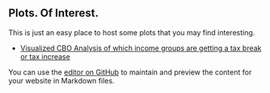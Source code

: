 ## Plots. Of Interest.

This is just an easy place to host some plots that you may find interesting.

* [Visualized CBO Analysis of which income groups are getting a tax break or tax increase](https://www.google.com)


You can use the [editor on GitHub](https://github.com/standarddeviant/plots_of_interest/edit/master/README.md) to maintain and preview the content for your website in Markdown files.

